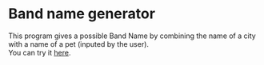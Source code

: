 # Band name generator
This program gives a possible Band Name by combining the name of a city with a name of a pet (inputed by the user).   
You can try it [here](https://replit.com/@damachad/bandnamegenerator?v=1).
